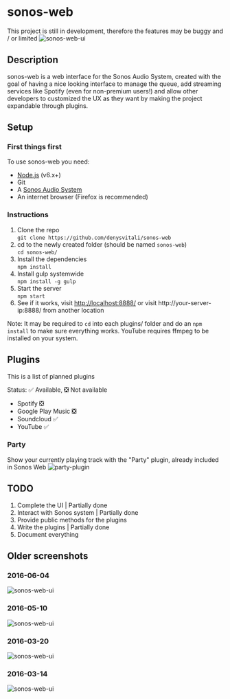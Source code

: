 # sonos-web
This project is still in development, therefore the features may be buggy and / or limited
![sonos-web-ui](https://denv.it/public/sonos-web-ui-20160820.jpg)
## Description
sonos-web is a web interface for the Sonos Audio System,
created with the goal of having a nice looking interface to manage the queue, add streaming services like Spotify (even for non-premium users!) and allow other developers to customized the UX as they want by making the project expandable through plugins.

## Setup

### First things first
To use sonos-web you need:
- [Node.js](https://nodejs.org/) (v6.x+)
- Git
- A [Sonos Audio System](https://www.sonos.com/)
- An internet browser (Firefox is recommended)

### Instructions
1. Clone the repo  
`git clone https://github.com/denysvitali/sonos-web`
2. cd to the newly created folder (should be named `sonos-web`)  
`cd sonos-web/`
3. Install the dependencies  
`npm install`
4. Install gulp systemwide  
`npm install -g gulp`
5. Start the server  
`npm start`
6. See if it works, visit [http://localhost:8888/](http://localhost:8888/) or visit http://your-server-ip:8888/ from another location

Note: It may be required to `cd` into each plugins/ folder and do an `npm install` to make sure everything works.
YouTube requires ffmpeg to be installed on your system.

## Plugins
This is a list of planned plugins

Status:
✅ Available, ❎ Not available
- Spotify ❎
- Google Play Music ❎
- Soundcloud ✅
- YouTube ✅

### Party
Show your currently playing track with the "Party" plugin, already included in Sonos Web
![party-plugin](https://denv.it/public/sonos-web-party-20160521.jpg)

## TODO
1. Complete the UI | Partially done
2. Interact with Sonos system | Partially done
3. Provide public methods for the plugins
4. Write the plugins | Partially done
5. Document everything


## Older screenshots
### 2016-06-04
![sonos-web-ui](https://denv.it/public/sonos-web-ui-20160604.jpg)
### 2016-05-10
![sonos-web-ui](https://denv.it/public/sonos-web-ui-20160510.jpg)
### 2016-03-20
![sonos-web-ui](https://denv.it/public/sonos-web-ui-20160320.jpg)
### 2016-03-14
![sonos-web-ui](https://denv.it/public/sonos-web-ui-20160314.jpg)
